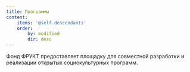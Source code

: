 ```yaml
---
title: Программы
content:
    items: '@self.descendants'
    order:
        by: modified
        dir: desc
---
```


Фонд ФРУКТ предоставляет площадку для совместной разработки и реализации открытых социокультурных программ.